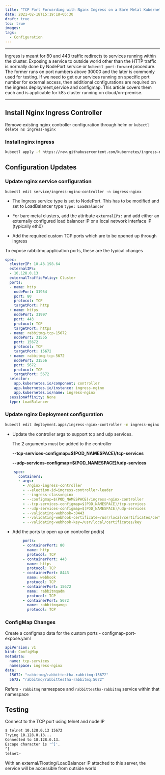 ```yaml
---
title: "TCP Port Forwarding with Nginx Ingress on a Bare Metal Kubernetes Cluster"
date: 2021-02-18T15:19:18+05:30
draft: true
toc: true
images:
tags:
  - Configuration
---
```


---
Ingress is meant for 80 and 443 traffic redirects to services running within the cluster. Exposing a service to outside world other than the HTTP traffic is normally done by NodePort service or `kubectl port-forward` procedure. The former runs on port numbers above 30000 and the later is commonly used for testing.
If we need to get our services running on specific port number for external access, then additional configurations are required on the ingress deployment,service and configmap. This article covers them each and is applicable for k8s cluster running on cloud/on-premise.

---

## Install Nginx Ingress Controller

Remove existing nginx controller configuration through helm or `kubectl delete ns ingress-nginx`

### Install nginx ingress

```sh
kubectl apply -f https://raw.githubusercontent.com/kubernetes/ingress-nginx/controller-v0.44.0/deploy/static/provider/baremetal/deploy.yaml
```

## Configuration Updates

### Update nginx service configuration

```shell
kubectl edit service/ingress-nginx-controller -n ingress-nginx
```

- The Ingress service type is set to NodePort. This has to be modified and set to LoadBalancer type `type: LoadBalancer`

- For bare metal clusters, add the attribute  `externalIPs:` and add either an externally configured load balancer IP or a local network interface IP (typically eth0)

- Add the required custom TCP ports which are to be opened up through ingress

To expose rabbitmq application ports, these are the typical changes

```yaml
spec:
  clusterIP: 10.43.198.64
  externalIPs:
  - 10.128.0.13
  externalTrafficPolicy: Cluster
  ports:
  - name: http
    nodePort: 31954
    port: 80
    protocol: TCP
    targetPort: http
  - name: https
    nodePort: 31997
    port: 443
    protocol: TCP
    targetPort: https
  - name: rabbitmq-tcp-15672
    nodePort: 31555
    port: 15672
    protocol: TCP
    targetPort: 15672
  - name: rabbitmq-tcp-5672
    nodePort: 31556
    port: 5672
    protocol: TCP
    targetPort: 5672
  selector:
    app.kubernetes.io/component: controller
    app.kubernetes.io/instance: ingress-nginx
    app.kubernetes.io/name: ingress-nginx
  sessionAffinity: None
  type: LoadBalancer
```

### Update nginx Deployment configuration

```sh
kubectl edit deployment.apps/ingress-nginx-controller -n ingress-nginx
```

- Update the controller args to support tcp and udp services.

  The 2 arguments must be added to the controller

  **--tcp-services-configmap=$(POD_NAMESPACE)/tcp-services**

  **--udp-services-configmap=$(POD_NAMESPACE)/udp-services**

```yaml
    spec:
      containers:
      - args:
        - /nginx-ingress-controller
        - --election-id=ingress-controller-leader
        - --ingress-class=nginx
        - --configmap=$(POD_NAMESPACE)/ingress-nginx-controller
        - --tcp-services-configmap=$(POD_NAMESPACE)/tcp-services
        - --udp-services-configmap=$(POD_NAMESPACE)/udp-services
        - --validating-webhook=:8443
        - --validating-webhook-certificate=/usr/local/certificates/cert
        - --validating-webhook-key=/usr/local/certificates/key
```

- Add the ports to open up on controller pod(s)

```yaml
        ports:
        - containerPort: 80
          name: http
          protocol: TCP
        - containerPort: 443
          name: https
          protocol: TCP
        - containerPort: 8443
          name: webhook
          protocol: TCP
        - containerPort: 15672
          name: rabbitmqadm
          protocol: TCP
        - containerPort: 5672
          name: rabbitmqamqp
          protocol: TCP
```

### ConfigMap Changes

Create a configmap data for the custom ports - configmap-port-expose.yaml

```yaml
apiVersion: v1
kind: ConfigMap
metadata:
  name: tcp-services
  namespace: ingress-nginx
data:
  15672: "rabbitmq/rabbittestha-rabbitmq:15672"
  5672: "rabbitmq/rabbittestha-rabbitmq:5672"
```

Refers - `rabbitmq` namespace and `rabbittestha-rabbitmq` service within that namespace

## Testing

Connect to the TCP port using telnet and node IP

```sh
$ telnet 10.128.0.13 15672
Trying 10.128.0.13...
Connected to 10.128.0.13.
Escape character is '^]'.
^]
telnet>
```

With an external/Floating/LoadBalancer IP attached to this server, the service will be accessible from outside world
